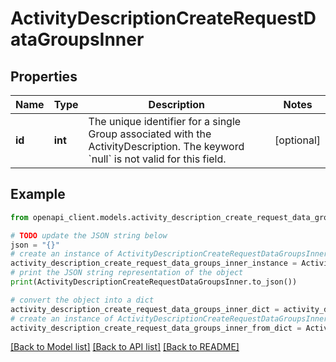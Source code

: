 # ActivityDescriptionCreateRequestDataGroupsInner


## Properties

Name | Type | Description | Notes
------------ | ------------- | ------------- | -------------
**id** | **int** | The unique identifier for a single Group associated with the ActivityDescription. The keyword &#x60;null&#x60; is not valid for this field. | [optional] 

## Example

```python
from openapi_client.models.activity_description_create_request_data_groups_inner import ActivityDescriptionCreateRequestDataGroupsInner

# TODO update the JSON string below
json = "{}"
# create an instance of ActivityDescriptionCreateRequestDataGroupsInner from a JSON string
activity_description_create_request_data_groups_inner_instance = ActivityDescriptionCreateRequestDataGroupsInner.from_json(json)
# print the JSON string representation of the object
print(ActivityDescriptionCreateRequestDataGroupsInner.to_json())

# convert the object into a dict
activity_description_create_request_data_groups_inner_dict = activity_description_create_request_data_groups_inner_instance.to_dict()
# create an instance of ActivityDescriptionCreateRequestDataGroupsInner from a dict
activity_description_create_request_data_groups_inner_from_dict = ActivityDescriptionCreateRequestDataGroupsInner.from_dict(activity_description_create_request_data_groups_inner_dict)
```
[[Back to Model list]](../README.md#documentation-for-models) [[Back to API list]](../README.md#documentation-for-api-endpoints) [[Back to README]](../README.md)


